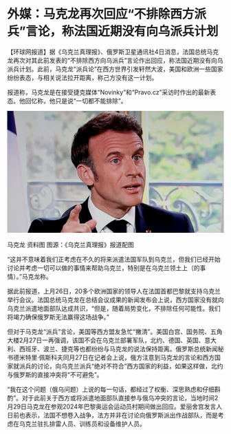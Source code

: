 # 外媒：马克龙再次回应“不排除西方派兵”言论，称法国近期没有向乌派兵计划

【环球网报道】据《乌克兰真理报》、俄罗斯卫星通讯社4日消息，法国总统马克龙再次对其此前发表的“不排除西方向乌派兵”言论作出回应，称法国近期没有向乌派兵计划。此前，马克龙“派兵论”在西方世界引发轩然大波，美国和欧洲一些国家纷纷表态，与相关说法拉开距离，称己方没有这一计划。

报道称，马克龙是在接受捷克媒体“Novinky”和“Pravo.cz”采访时作出的最新表态。他回忆称，他只是说“一切都不能排除”。

![dda7c7755d01ac26bb21963e06aa866f.jpg](https://raw.githubusercontent.com/qqhsx/qqnews_image/main/2024/03/05/外媒：马克龙再次回应“不排除西方派兵”言论，称法国近期没有向乌派兵计划/dda7c7755d01ac26bb21963e06aa866f.jpg)

马克龙 资料图 图源：《乌克兰真理报》报道配图

“这并不意味着我们正考虑在不久的将来派遣法国军队到乌克兰，但我们已经开始讨论并考虑一切可以做的事情来帮助乌克兰，特别是在乌克兰领土上（的事情）。”马克龙称。

据此前报道，上月26日，20多个欧洲国家的领导人在法国首都巴黎就支持乌克兰举行会议。法国总统马克龙在总结会议成果的新闻发布会上说，西方国家没有就向乌克兰派遣地面部队达成共识，“但是，随着局势变化，不排除任何可能性。我们将竭力确保俄罗斯无法赢得这场战争。”

但对于马克龙“派兵”言论，美国等西方盟友急忙“撇清”。美国白宫、国务院、五角大楼2月27日一再强调，该国不会在乌克兰部署军队，北约、德国、英国、意大利、西班牙、波兰、捷克等也都纷纷与马克龙的说法保持距离。俄罗斯总统新闻秘书德米特里·佩斯科夫同月27日在记者会上说，俄方注意到马克龙的言论和西方国家就派兵的讨论，向乌克兰派兵“绝对不符合”西方国家的利益，如果这样做，北约与俄罗斯的直接冲突将“不可避免”。

“我在这个问题（俄乌问题）上说的每一句话，都经过了权衡、深思熟虑和仔细斟酌”。对于此前关于西方或将派遣地面部队直接参与俄乌冲突的言论，当地时间2月29日马克龙在参观2024年巴黎奥运会运动员村期间做出回应。爱丽舍宫发言人日前也表示，法国不想卷入战争，法方并非在讨论向俄罗斯派出作战部队，而是考虑在乌克兰驻扎排雷人员、训练员和设备维护人员。

